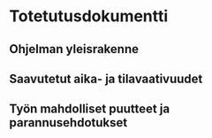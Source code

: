 # Totetutusdokumentti

## Ohjelman yleisrakenne




## Saavutetut aika- ja tilavaativuudet


## Työn mahdolliset puutteet ja parannusehdotukset


